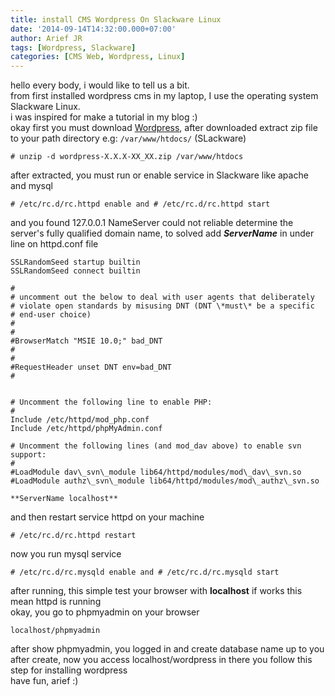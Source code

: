 ```yaml
---
title: install CMS Wordpress On Slackware Linux
date: '2014-09-14T14:32:00.000+07:00'
author: Arief JR
tags: [Wordpress, Slackware]
categories: [CMS Web, Wordpress, Linux]
---
```


hello every body, i would like to tell us a bit.  
from first installed wordpress cms in my laptop, I use the operating system Slackware Linux.  
i was inspired for make a tutorial in my blog :)  
okay first you must download [Wordpress](https://wordpress.org), after downloaded extract zip file to your path directory e.g: `/var/www/htdocs/` (SLackware)  

```
# unzip -d wordpress-X.X.X-XX_XX.zip /var/www/htdocs  
```

after extracted, you must run or enable service in Slackware like apache and mysql  

```
# /etc/rc.d/rc.httpd enable and # /etc/rc.d/rc.httpd start  
```

and you found 127.0.0.1 NameServer could not reliable determine the server's fully qualified domain name, to solved add **_ServerName_** in under line on httpd.conf file  

```
SSLRandomSeed startup builtin  
SSLRandomSeed connect builtin  
  
#  
# uncomment out the below to deal with user agents that deliberately  
# violate open standards by misusing DNT (DNT \*must\* be a specific  
# end-user choice)  
#  
#  
#BrowserMatch "MSIE 10.0;" bad_DNT  
#  
#  
#RequestHeader unset DNT env=bad_DNT  
#  
  
  
# Uncomment the following line to enable PHP:  
#  
Include /etc/httpd/mod_php.conf  
Include /etc/httpd/phpMyAdmin.conf  
  
# Uncomment the following lines (and mod_dav above) to enable svn support:  
#  
#LoadModule dav\_svn\_module lib64/httpd/modules/mod\_dav\_svn.so  
#LoadModule authz\_svn\_module lib64/httpd/modules/mod\_authz\_svn.so  
  
**ServerName localhost**  
```

and then restart service httpd on your machine

```
# /etc/rc.d/rc.httpd restart  
```

now you run mysql service  

```
# /etc/rc.d/rc.mysqld enable and # /etc/rc.d/rc.mysqld start  
```

after running, this simple test your browser with **localhost** if works this mean httpd is running  
okay, you go to phpmyadmin on your browser  

```
localhost/phpmyadmin  
```

after show phpmyadmin, you logged in and create database name up to you  
after create, now you access localhost/wordpress in there you follow this step for installing wordpress  
have fun, arief :)